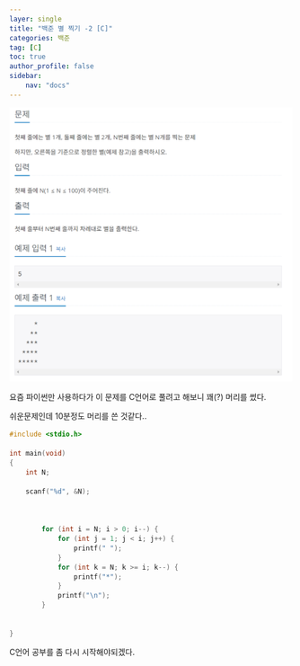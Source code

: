 ```yaml
---
layer: single
title: "백준 별 찍기 -2 [C]"
categories: 백준
tag: [C]
toc: true
author_profile: false
sidebar: 
    nav: "docs"
---
```



![image](/images/2023-04-28/baek-1.png)



요즘 파이썬만 사용하다가 이 문제를 C언어로 풀려고 해보니 꽤(?) 머리를 썼다.

쉬운문제인데 10분정도 머리를 쓴 것같다..

```c
#include <stdio.h>

int main(void)
{
    int N;

    scanf("%d", &N);


    
        for (int i = N; i > 0; i--) {
            for (int j = 1; j < i; j++) {
                printf(" ");
            }
            for (int k = N; k >= i; k--) {
                printf("*");
            }
            printf("\n");
        }

    
}
```


C언어 공부를 좀 다시 시작해야되겠다.